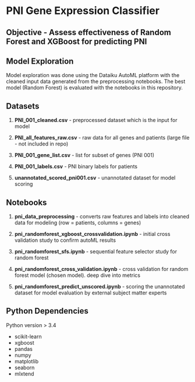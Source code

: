 # PNI Gene Expression Classifier 

## Objective - Assess effectiveness of Random Forest and XGBoost for predicting PNI 


## Model Exploration
Model exploration was done using the Dataiku AutoML platform with the cleaned input data generated from the preprocessing notebooks. The best model (Random Forest) is evaluated with the notebooks in this repository. 

## Datasets 

1. **PNI_001_cleaned.csv** - preprocessed dataset which is the input for model

2. **PNI_all_features_raw.csv** - raw data for all genes and patients (large file - not included in repo)

3. **PNI_001_gene_list.csv** - list for subset of genes (PNI 001) 

4. **PNI_001_labels.csv** - PNI binary labels for patients

5. **unannotated_scored_pni001.csv** - unannotated dataset for model scoring


## Notebooks 

1. **pni_data_preprocessing** - converts raw features and labels into cleaned data for modeling (row = patients, columns = genes)

2. **pni_randomforest_xgboost_crossvalidation.ipynb** - initial cross validation study to confirm autoML results

3. **pni_randomforest_sfs.ipynb** - sequential feature selector study for random forest

4. **pni_randomforest_cross_validation.ipynb** - cross validation for random forest model (chosen model). deep dive into metrics

5. **pni_randomforest_predict_unscored.ipynb** - scoring the unannotated dataset for model evaluation by external subject matter experts


## Python Dependencies 

Python version > 3.4
* scikit-learn
* xgboost
* pandas
* numpy
* matplotlib
* seaborn 
* mlxtend